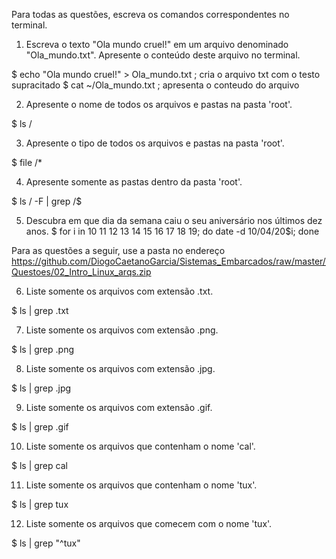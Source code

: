 Para todas as questões, escreva os comandos correspondentes no terminal.

1. Escreva o texto "Ola mundo cruel!" em um arquivo denominado "Ola_mundo.txt". Apresente o conteúdo deste arquivo no terminal.

$ echo "Ola mundo cruel!"  > Ola_mundo.txt ; cria o arquivo txt com o testo supracitado
$ cat ~/Ola_mundo.txt ; apresenta o conteudo do arquivo

2. Apresente o nome de todos os arquivos e pastas na pasta 'root'.

$ ls /

3. Apresente o tipo de todos os arquivos e pastas na pasta 'root'.

$ file /*

4. Apresente somente as pastas dentro da pasta 'root'.

$ ls / -F | grep \/$

5. Descubra em que dia da semana caiu o seu aniversário nos últimos dez anos.
$ for i in 10 11 12 13 14 15 16 17 18 19; do date -d 10/04/20$i; done

Para as questões a seguir, use a pasta no endereço https://github.com/DiogoCaetanoGarcia/Sistemas_Embarcados/raw/master/Questoes/02_Intro_Linux_arqs.zip

6. Liste somente os arquivos com extensão .txt.

$ ls | grep .txt

7. Liste somente os arquivos com extensão .png.

$ ls | grep .png

8. Liste somente os arquivos com extensão .jpg.

$ ls | grep .jpg

9. Liste somente os arquivos com extensão .gif.

$ ls | grep .gif

10. Liste somente os arquivos que contenham o nome 'cal'.

$ ls | grep cal

11. Liste somente os arquivos que contenham o nome 'tux'.

$ ls | grep tux

12. Liste somente os arquivos que comecem com o nome 'tux'.

$ ls | grep "^tux"

